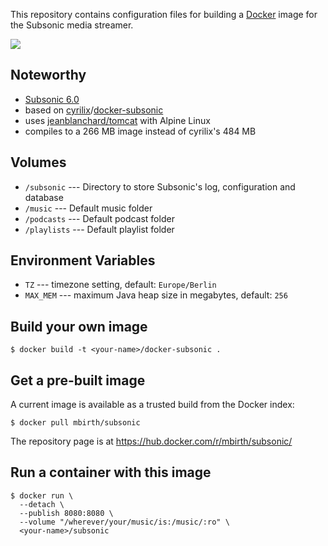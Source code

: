 This repository contains configuration files for building a 
[Docker](https://docker.com/) image for the Subsonic media streamer.

[![](https://imagelayers.io/badge/mbirth/subsonic:latest.svg)](https://imagelayers.io/?images=mbirth/subsonic:latest 'Get your own badge on imagelayers.io')


Noteworthy
----------

* [Subsonic 6.0](http://www.subsonic.org/)
* based on [cyrilix](https://github.com/cyrilix)/[docker-subsonic](https://github.com/cyrilix/docker-subsonic)
* uses [jeanblanchard/tomcat](https://hub.docker.com/r/jeanblanchard/tomcat/) with Alpine Linux
* compiles to a 266 MB image instead of cyrilix's 484 MB


Volumes
-------

* `/subsonic` --- Directory to store Subsonic's log, configuration and database
* `/music` --- Default music folder
* `/podcasts` --- Default podcast folder
* `/playlists` --- Default playlist folder


Environment Variables
---------------------

* `TZ` --- timezone setting, default: `Europe/Berlin`
* `MAX_MEM` --- maximum Java heap size in megabytes, default: `256`


Build your own image
--------------------

```shell
$ docker build -t <your-name>/docker-subsonic .
```


Get a pre-built image
---------------------

A current image is available as a trusted build from the Docker index:

```shell
$ docker pull mbirth/subsonic
```

The repository page is at
https://hub.docker.com/r/mbirth/subsonic/


Run a container with this image
-------------------------------

```shell
$ docker run \
  --detach \
  --publish 8080:8080 \
  --volume "/wherever/your/music/is:/music/:ro" \
  <your-name>/subsonic

```
